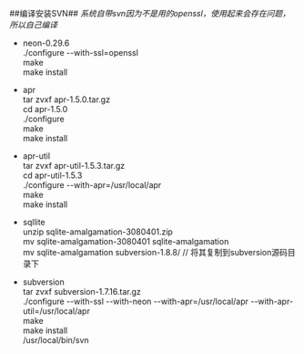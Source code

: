 ##编译安装SVN##
*系统自带svn因为不是用的openssl，使用起来会存在问题，所以自己编译*           
- neon-0.29.6       
./configure --with-ssl=openssl   
make   
make install   

- apr    
tar zvxf apr-1.5.0.tar.gz   
cd apr-1.5.0   
./configure   
make   
make install   

- apr-util    
tar zvxf apr-util-1.5.3.tar.gz    
cd apr-util-1.5.3   
./configure --with-apr=/usr/local/apr   
make   
make install   

- sqllite    
unzip sqlite-amalgamation-3080401.zip    
mv sqlite-amalgamation-3080401 sqlite-amalgamation    
mv sqlite-amalgamation subversion-1.8.8/	// 将其复制到subversion源码目录下    

- subversion    
tar zvxf subversion-1.7.16.tar.gz    
./configure --with-ssl --with-neon --with-apr=/usr/local/apr --with-apr-util=/usr/local/apr    
make    
make install    
/usr/local/bin/svn
